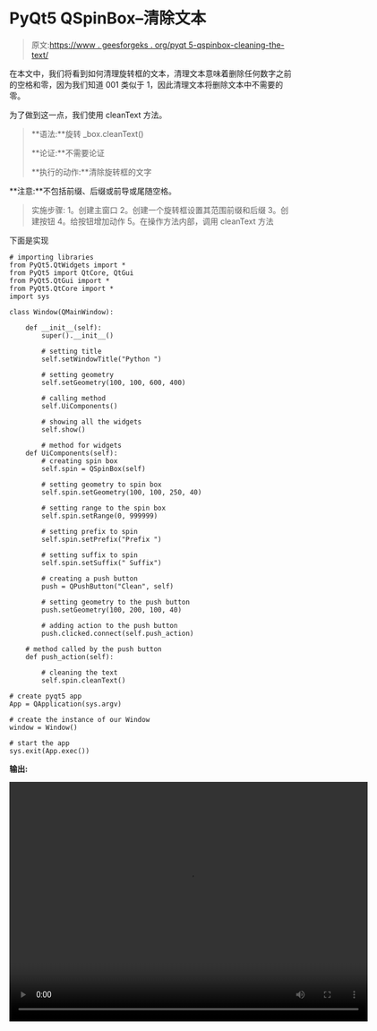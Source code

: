 # PyQt5 QSpinBox–清除文本

> 原文:[https://www . geesforgeks . org/pyqt 5-qspinbox-cleaning-the-text/](https://www.geeksforgeeks.org/pyqt5-qspinbox-cleaning-the-text/)

在本文中，我们将看到如何清理旋转框的文本，清理文本意味着删除任何数字之前的空格和零，因为我们知道 001 类似于 1，因此清理文本将删除文本中不需要的零。

为了做到这一点，我们使用 cleanText 方法。

> **语法:**旋转 _box.cleanText()
> 
> **论证:**不需要论证
> 
> **执行的动作:**清除旋转框的文字

**注意:**不包括前缀、后缀或前导或尾随空格。

> 实施步骤:
> 1。创建主窗口
> 2。创建一个旋转框设置其范围前缀和后缀
> 3。创建按钮
> 4。给按钮增加动作
> 5。在操作方法内部，调用 cleanText 方法

下面是实现

```
# importing libraries
from PyQt5.QtWidgets import * 
from PyQt5 import QtCore, QtGui
from PyQt5.QtGui import * 
from PyQt5.QtCore import * 
import sys

class Window(QMainWindow):

    def __init__(self):
        super().__init__()

        # setting title
        self.setWindowTitle("Python ")

        # setting geometry
        self.setGeometry(100, 100, 600, 400)

        # calling method
        self.UiComponents()

        # showing all the widgets
        self.show()

        # method for widgets
    def UiComponents(self):
        # creating spin box
        self.spin = QSpinBox(self)

        # setting geometry to spin box
        self.spin.setGeometry(100, 100, 250, 40)

        # setting range to the spin box
        self.spin.setRange(0, 999999)

        # setting prefix to spin
        self.spin.setPrefix("Prefix ")

        # setting suffix to spin
        self.spin.setSuffix(" Suffix")

        # creating a push button
        push = QPushButton("Clean", self)

        # setting geometry to the push button
        push.setGeometry(100, 200, 100, 40)

        # adding action to the push button
        push.clicked.connect(self.push_action)

    # method called by the push button
    def push_action(self):

        # cleaning the text
        self.spin.cleanText()

# create pyqt5 app
App = QApplication(sys.argv)

# create the instance of our Window
window = Window()

# start the app
sys.exit(App.exec())
```

**输出:**

<video class="wp-video-shortcode" id="video-413086-1" width="640" height="428" preload="metadata" controls=""><source type="video/mp4" src="https://media.geeksforgeeks.org/wp-content/uploads/20200515020021/Python-15-05-2020-01_59_45.mp4?_=1">[https://media.geeksforgeeks.org/wp-content/uploads/20200515020021/Python-15-05-2020-01_59_45.mp4](https://media.geeksforgeeks.org/wp-content/uploads/20200515020021/Python-15-05-2020-01_59_45.mp4)</video>
